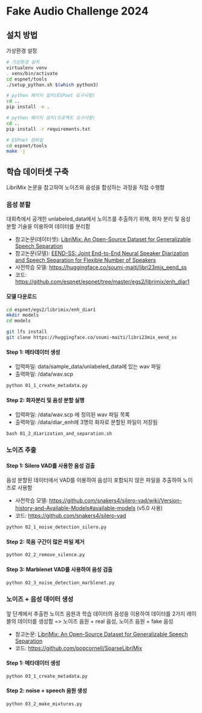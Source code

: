 # Fake Audio Challenge 2024

## 설치 방법

가상환경 설정

```bash
# 가상환경 설치
virtualenv venv
. venv/bin/activate
cd espnet/tools
./setup_python.sh $(which python3)

# python 패키지 설치(ESPnet 요구사항)
cd ..
pip install -e .

# python 패키지 설치(프로젝트 요구사항)
cd ..
pip install -r requirements.txt 

# ESPnet 컴파일
cd espnet/tools
make -j
```



## 학습 데이터셋 구축

LibriMix 논문을 참고하여 노이즈와 음성을 합성하는 과정을 직접 수행함

### 음성 분할

대회측에서 공개한 unlabeled_data에서 노이즈를 추출하기 위해, 화자 분리 및 음성 분할 기술을 이용하여 데이터를 분리함

- 참고논문(데이터셋): [LibriMix: An Open-Source Dataset for Generalizable Speech Separation](https://arxiv.org/abs/2005.11262)
- 참고논문(모델):  [EEND-SS: Joint End-to-End Neural Speaker Diarization and Speech Separation for Flexible Number of Speakers](https://arxiv.org/abs/2203.17068)
- 사전학습 모델: https://huggingface.co/soumi-maiti/libri23mix_eend_ss
- 코드: https://github.com/espnet/espnet/tree/master/egs2/librimix/enh_diar1

#### 모델 다운로드

```bash
cd espnet/egs2/librimix/enh_diar1
mkdir models
cd models

git lfs install
git clone https://huggingface.co/soumi-maiti/libri23mix_eend_ss
```

#### **Step 1: 메타데이터 생성**

- 입력파일: data/sample_data/unlabeled_data에 있는 wav 파일
- 출력파일: /data/wav.scp

```bash
python 01_1_create_metadata.py
```

#### Step 2: 화자분리 및 음성 분할 실행

- 입력파일: /data/wav.scp 에 정의된 wav 파일 목록
- 출력파일: /data/diar_enh에 3명의 화자로 분할된 파일이 저장됨

```
bash 01_2_diarization_and_separation.sh
```



### 노이즈 추출

#### Step 1: Silero VAD를 사용한 음성 검출

음성 분할된 데이터에서 VAD를 이용하여 음성이 포함되지 않은 파일을 추출하여 노이즈로 사용함

- 사전학습 모델: https://github.com/snakers4/silero-vad/wiki/Version-history-and-Available-Models#available-models (v5.0 사용)
- 코드: https://github.com/snakers4/silero-vad

```bash
python 02_1_noise_detection_silero.py
```

#### Step 2: 묵음 구간이 많은 파일 제거

```bash
python 02_2_remove_silence.py
```

#### Step 3: Marblenet VAD를 사용하여 음성 검출

```bash
python 02_3_noise_detection_marblenet.py
```



### 노이즈 + 음성 데이터 생성

앞 단계에서 추출한 노이즈 음원과 학습 데이터의 음성을 이용하여 데이터를 2가지 레이블의 데이터를 생성함 => 노이즈 음원 + real 음성,  노이즈 음원 + fake 음성

- 참고논문: [LibriMix: An Open-Source Dataset for Generalizable Speech Separation](https://arxiv.org/abs/2005.11262)
- 코드: https://github.com/popcornell/SparseLibriMix

#### Step 1: 메타데이터 생성

```bash
python 03_1_create_metadata.py
```

#### Step 2: noise + speech 음원 생성

```bash
python 03_2_make_mixtures.py
```

